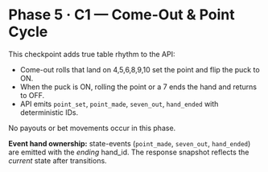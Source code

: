 # Phase 5 · C1 — Come-Out & Point Cycle

This checkpoint adds true table rhythm to the API:
- Come-out rolls that land on 4,5,6,8,9,10 set the point and flip the puck to ON.
- When the puck is ON, rolling the point or a 7 ends the hand and returns to OFF.
- API emits `point_set`, `point_made`, `seven_out`, `hand_ended` with deterministic IDs.

No payouts or bet movements occur in this phase.

**Event hand ownership:** state-events (`point_made`, `seven_out`, `hand_ended`) are emitted with the *ending* hand_id. The response snapshot reflects the *current* state after transitions.
